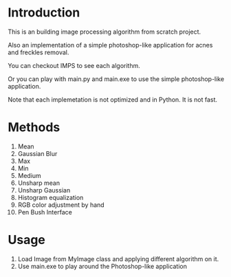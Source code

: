 # Introduction
This is an building image processing algorithm from scratch project.

Also an implementation of a simple photoshop-like application for acnes and freckles removal.

You can checkout IMPS to see each algorithm.

Or you can play with main.py and main.exe to use the simple photoshop-like application.

Note that each implemetation is not optimized and in Python.
It is not fast.

# Methods
1. Mean
2. Gaussian Blur
3. Max
4. Min
5. Medium
6. Unsharp mean
7. Unsharp Gaussian
8. Histogram equalization
9. RGB color adjustment by hand
10. Pen Bush Interface

# Usage
1. Load Image from MyImage class and applying different algorithm on it.
2. Use main.exe to play around the Photoshop-like application

